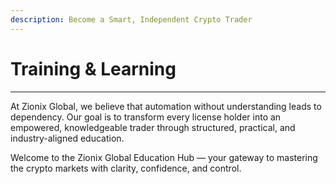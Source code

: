 ```yaml
---
description: Become a Smart, Independent Crypto Trader
---
```


# Training & Learning

***

At Zionix Global, we believe that automation without understanding leads to dependency. Our goal is to transform every license holder into an empowered, knowledgeable trader through structured, practical, and industry-aligned education.

Welcome to the Zionix Global Education Hub — your gateway to mastering the crypto markets with clarity, confidence, and control.
